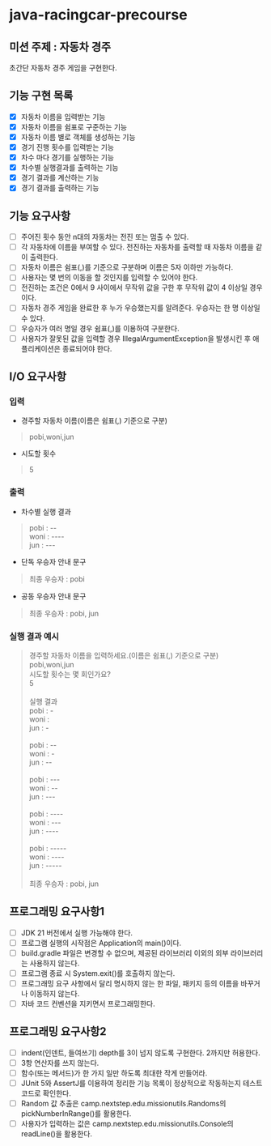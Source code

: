 # java-racingcar-precourse

## 미션 주제 : 자동차 경주
초간단 자동차 경주 게임을 구현한다.

## 기능 구현 목록
- [X] 자동차 이름을 입력받는 기능
- [X] 자동차 이름을 쉼표로 구준하는 기능
- [X] 자동차 이름 별로 객체를 생성하는 기능
- [X] 경기 진행 횟수를 입력받는 기능
- [X] 차수 마다 경기를 실행하는 기능
- [X] 차수별 실행결과를 출력하는 기능
- [X] 경기 결과를 계산하는 기능
- [X] 경기 결과를 출력하는 기능

## 기능 요구사항
- [ ] 주어진 횟수 동안 n대의 자동차는 전진 또는 멈출 수 있다.
- [ ] 각 자동차에 이름을 부여할 수 있다. 전진하는 자동차를 출력할 때 자동차 이름을 같이 출력한다.
- [ ] 자동차 이름은 쉼표(,)를 기준으로 구분하며 이름은 5자 이하만 가능하다.
- [ ] 사용자는 몇 번의 이동을 할 것인지를 입력할 수 있어야 한다.
- [ ] 전진하는 조건은 0에서 9 사이에서 무작위 값을 구한 후 무작위 값이 4 이상일 경우이다.
- [ ] 자동차 경주 게임을 완료한 후 누가 우승했는지를 알려준다. 우승자는 한 명 이상일 수 있다.
- [ ] 우승자가 여러 명일 경우 쉼표(,)를 이용하여 구분한다. 
- [ ] 사용자가 잘못된 값을 입력할 경우 IllegalArgumentException을 발생시킨 후 애플리케이션은 종료되어야 한다.

## I/O 요구사항
### 입력
- 경주할 자동차 이름(이름은 쉼표(,) 기준으로 구분)
> pobi,woni,jun

- 시도할 횟수
> 5

### 출력
- 차수별 실행 결과
> pobi : --\
woni : ----\
jun : ---

- 단독 우승자 안내 문구
>최종 우승자 : pobi

- 공동 우승자 안내 문구
>최종 우승자 : pobi, jun

### 실행 결과 예시
>경주할 자동차 이름을 입력하세요.(이름은 쉼표(,) 기준으로 구분)\
pobi,woni,jun\
시도할 횟수는 몇 회인가요?\
5\
\
실행 결과\
pobi : -\
woni :\
jun : -\
\
pobi : --\
woni : -\
jun : --\
\
pobi : ---\
woni : --\
jun : ---\
\
pobi : ----\
woni : ---\
jun : ----\
\
pobi : -----\
woni : ----\
jun : -----\
\
최종 우승자 : pobi, jun

## 프로그래밍 요구사항1
- [ ] JDK 21 버전에서 실행 가능해야 한다.
- [ ] 프로그램 실행의 시작점은 Application의 main()이다.
- [ ] build.gradle 파일은 변경할 수 없으며, 제공된 라이브러리 이외의 외부 라이브러리는 사용하지 않는다.
- [ ] 프로그램 종료 시 System.exit()를 호출하지 않는다.
- [ ] 프로그래밍 요구 사항에서 달리 명시하지 않는 한 파일, 패키지 등의 이름을 바꾸거나 이동하지 않는다.
- [ ] 자바 코드 컨벤션을 지키면서 프로그래밍한다.

## 프로그래밍 요구사항2
- [ ] indent(인덴트, 들여쓰기) depth를 3이 넘지 않도록 구현한다. 2까지만 허용한다.
- [ ] 3항 연산자를 쓰지 않는다.
- [ ] 함수(또는 메서드)가 한 가지 일만 하도록 최대한 작게 만들어라.
- [ ] JUnit 5와 AssertJ를 이용하여 정리한 기능 목록이 정상적으로 작동하는지 테스트 코드로 확인한다.
- [ ] Random 값 추출은 camp.nextstep.edu.missionutils.Randoms의 pickNumberInRange()를 활용한다.
- [ ] 사용자가 입력하는 값은 camp.nextstep.edu.missionutils.Console의 readLine()을 활용한다.